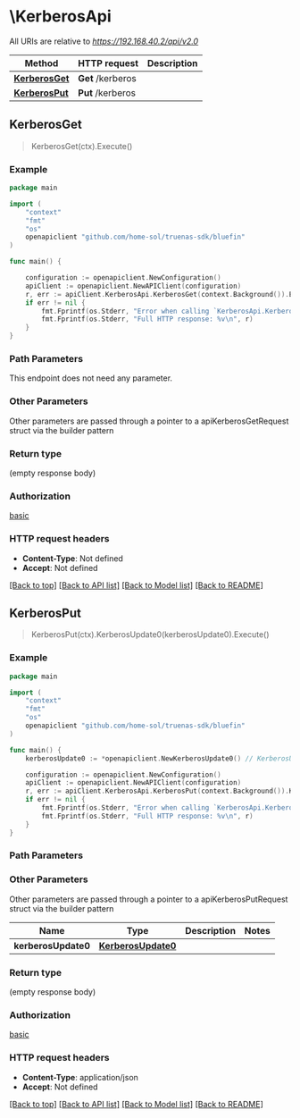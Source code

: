 # \KerberosApi

All URIs are relative to *https://192.168.40.2/api/v2.0*

Method | HTTP request | Description
------------- | ------------- | -------------
[**KerberosGet**](KerberosApi.md#KerberosGet) | **Get** /kerberos | 
[**KerberosPut**](KerberosApi.md#KerberosPut) | **Put** /kerberos | 



## KerberosGet

> KerberosGet(ctx).Execute()





### Example

```go
package main

import (
    "context"
    "fmt"
    "os"
    openapiclient "github.com/home-sol/truenas-sdk/bluefin"
)

func main() {

    configuration := openapiclient.NewConfiguration()
    apiClient := openapiclient.NewAPIClient(configuration)
    r, err := apiClient.KerberosApi.KerberosGet(context.Background()).Execute()
    if err != nil {
        fmt.Fprintf(os.Stderr, "Error when calling `KerberosApi.KerberosGet``: %v\n", err)
        fmt.Fprintf(os.Stderr, "Full HTTP response: %v\n", r)
    }
}
```

### Path Parameters

This endpoint does not need any parameter.

### Other Parameters

Other parameters are passed through a pointer to a apiKerberosGetRequest struct via the builder pattern


### Return type

 (empty response body)

### Authorization

[basic](../README.md#basic)

### HTTP request headers

- **Content-Type**: Not defined
- **Accept**: Not defined

[[Back to top]](#) [[Back to API list]](../README.md#documentation-for-api-endpoints)
[[Back to Model list]](../README.md#documentation-for-models)
[[Back to README]](../README.md)


## KerberosPut

> KerberosPut(ctx).KerberosUpdate0(kerberosUpdate0).Execute()





### Example

```go
package main

import (
    "context"
    "fmt"
    "os"
    openapiclient "github.com/home-sol/truenas-sdk/bluefin"
)

func main() {
    kerberosUpdate0 := *openapiclient.NewKerberosUpdate0() // KerberosUpdate0 |  (optional)

    configuration := openapiclient.NewConfiguration()
    apiClient := openapiclient.NewAPIClient(configuration)
    r, err := apiClient.KerberosApi.KerberosPut(context.Background()).KerberosUpdate0(kerberosUpdate0).Execute()
    if err != nil {
        fmt.Fprintf(os.Stderr, "Error when calling `KerberosApi.KerberosPut``: %v\n", err)
        fmt.Fprintf(os.Stderr, "Full HTTP response: %v\n", r)
    }
}
```

### Path Parameters



### Other Parameters

Other parameters are passed through a pointer to a apiKerberosPutRequest struct via the builder pattern


Name | Type | Description  | Notes
------------- | ------------- | ------------- | -------------
 **kerberosUpdate0** | [**KerberosUpdate0**](KerberosUpdate0.md) |  | 

### Return type

 (empty response body)

### Authorization

[basic](../README.md#basic)

### HTTP request headers

- **Content-Type**: application/json
- **Accept**: Not defined

[[Back to top]](#) [[Back to API list]](../README.md#documentation-for-api-endpoints)
[[Back to Model list]](../README.md#documentation-for-models)
[[Back to README]](../README.md)

